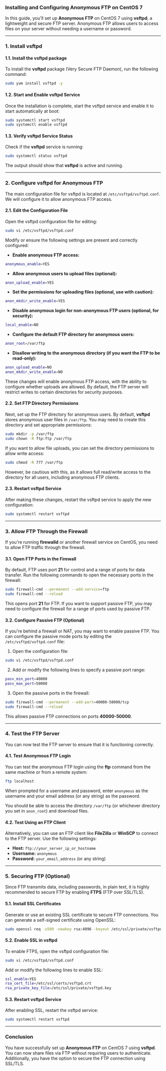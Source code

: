 ### Installing and Configuring Anonymous FTP on CentOS 7

In this guide, you'll set up **Anonymous FTP** on CentOS 7 using **vsftpd**, a lightweight and secure FTP server. Anonymous FTP allows users to access files on your server without needing a username or password.

---

### 1. **Install vsftpd**

#### 1.1. Install the **vsftpd** package

To install the **vsftpd** package (Very Secure FTP Daemon), run the following command:

```bash
sudo yum install vsftpd -y
```

#### 1.2. Start and Enable vsftpd Service

Once the installation is complete, start the vsftpd service and enable it to start automatically at boot:

```bash
sudo systemctl start vsftpd
sudo systemctl enable vsftpd
```

#### 1.3. Verify vsftpd Service Status

Check if the **vsftpd** service is running:

```bash
sudo systemctl status vsftpd
```

The output should show that **vsftpd** is active and running.

---

### 2. **Configure vsftpd for Anonymous FTP**

The main configuration file for vsftpd is located at `/etc/vsftpd/vsftpd.conf`. We will configure it to allow anonymous FTP access.

#### 2.1. Edit the Configuration File

Open the vsftpd configuration file for editing:

```bash
sudo vi /etc/vsftpd/vsftpd.conf
```

Modify or ensure the following settings are present and correctly configured:

- **Enable anonymous FTP access:**

```bash
anonymous_enable=YES
```

- **Allow anonymous users to upload files (optional):**

```bash
anon_upload_enable=YES
```

- **Set the permissions for uploading files (optional, use with caution):**

```bash
anon_mkdir_write_enable=YES
```

- **Disable anonymous login for non-anonymous FTP users (optional, for security):**

```bash
local_enable=NO
```

- **Configure the default FTP directory for anonymous users:**

```bash
anon_root=/var/ftp
```

- **Disallow writing to the anonymous directory (if you want the FTP to be read-only):**

```bash
anon_upload_enable=NO
anon_mkdir_write_enable=NO
```

These changes will enable anonymous FTP access, with the ability to configure whether uploads are allowed. By default, the FTP server will restrict writes to certain directories for security purposes.

#### 2.2. Set FTP Directory Permissions

Next, set up the FTP directory for anonymous users. By default, **vsftpd** stores anonymous user files in `/var/ftp`. You may need to create this directory and set appropriate permissions:

```bash
sudo mkdir -p /var/ftp
sudo chown -R ftp:ftp /var/ftp
```

If you want to allow file uploads, you can set the directory permissions to allow write access:

```bash
sudo chmod -R 777 /var/ftp
```

However, be cautious with this, as it allows full read/write access to the directory for all users, including anonymous FTP clients.

#### 2.3. Restart vsftpd Service

After making these changes, restart the vsftpd service to apply the new configuration:

```bash
sudo systemctl restart vsftpd
```

---

### 3. **Allow FTP Through the Firewall**

If you're running **firewalld** or another firewall service on CentOS, you need to allow FTP traffic through the firewall.

#### 3.1. Open FTP Ports in the Firewall

By default, FTP uses port **21** for control and a range of ports for data transfer. Run the following commands to open the necessary ports in the firewall:

```bash
sudo firewall-cmd --permanent --add-service=ftp
sudo firewall-cmd --reload
```

This opens port **21** for FTP. If you want to support passive FTP, you may need to configure the firewall for a range of ports used by passive FTP.

#### 3.2. Configure Passive FTP (Optional)

If you're behind a firewall or NAT, you may want to enable passive FTP. You can configure the passive mode ports by editing the `/etc/vsftpd/vsftpd.conf` file:

1. Open the configuration file:

```bash
sudo vi /etc/vsftpd/vsftpd.conf
```

2. Add or modify the following lines to specify a passive port range:

```bash
pasv_min_port=40000
pasv_max_port=50000
```

3. Open the passive ports in the firewall:

```bash
sudo firewall-cmd --permanent --add-port=40000-50000/tcp
sudo firewall-cmd --reload
```

This allows passive FTP connections on ports **40000-50000**.

---

### 4. **Test the FTP Server**

You can now test the FTP server to ensure that it is functioning correctly.

#### 4.1. **Test Anonymous FTP Login**

You can test the anonymous FTP login using the **ftp** command from the same machine or from a remote system:

```bash
ftp localhost
```

When prompted for a username and password, enter `anonymous` as the username and your email address (or any string) as the password.

You should be able to access the directory `/var/ftp` (or whichever directory you set in `anon_root`) and download files.

#### 4.2. **Test Using an FTP Client**

Alternatively, you can use an FTP client like **FileZilla** or **WinSCP** to connect to the FTP server. Use the following settings:

- **Host:** `ftp://your_server_ip_or_hostname`
- **Username:** `anonymous`
- **Password:** `your_email_address` (or any string)

---

### 5. **Securing FTP (Optional)**

Since FTP transmits data, including passwords, in plain text, it is highly recommended to secure FTP by enabling **FTPS** (FTP over SSL/TLS).

#### 5.1. **Install SSL Certificates**

Generate or use an existing SSL certificate to secure FTP connections. You can generate a self-signed certificate using OpenSSL:

```bash
sudo openssl req -x509 -newkey rsa:4096 -keyout /etc/ssl/private/vsftpd.key -out /etc/ssl/certs/vsftpd.crt -days 365
```

#### 5.2. **Enable SSL in vsftpd**

To enable FTPS, open the vsftpd configuration file:

```bash
sudo vi /etc/vsftpd/vsftpd.conf
```

Add or modify the following lines to enable SSL:

```bash
ssl_enable=YES
rsa_cert_file=/etc/ssl/certs/vsftpd.crt
rsa_private_key_file=/etc/ssl/private/vsftpd.key
```

#### 5.3. **Restart vsftpd Service**

After enabling SSL, restart the vsftpd service:

```bash
sudo systemctl restart vsftpd
```

---

### Conclusion

You have successfully set up **Anonymous FTP** on CentOS 7 using **vsftpd**. You can now share files via FTP without requiring users to authenticate. Additionally, you have the option to secure the FTP connection using SSL/TLS.
